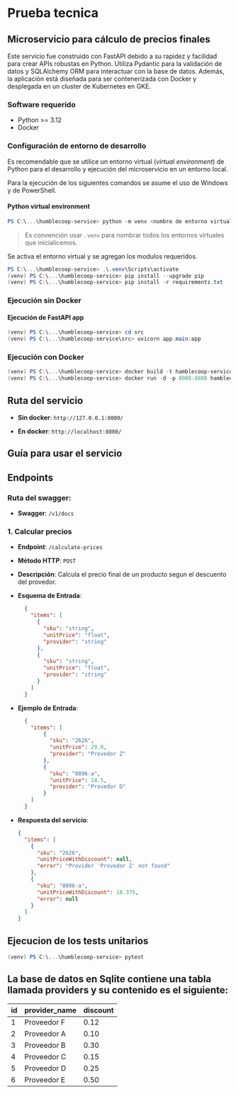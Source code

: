 # Prueba tecnica
## Microservicio para cálculo de precios finales

Este servicio fue construido con FastAPI debido a su rapidez y facilidad para crear APIs robustas en Python. Utiliza Pydantic para la validación de datos y SQLAlchemy ORM para interactuar con la base de datos. Además, la aplicación está diseñada para ser contenerizada con Docker y desplegada en un cluster de Kubernetes en GKE.

### Software requerido

- Python >= 3.12
- Docker

### Configuración de entorno de desarrollo

Es recomendable que se utilice un entorno virtual (_virtual environment_) de Python para el desarrollo y ejecución del microservicio en un entorno local.

Para la ejecución de los siguientes comandos se asume el uso de Windows y de PowerShell. 

#### Python virtual environment

```PowerShell
PS C:\...\humblecoop-service> python -m venv <nombre de entorno virtual>
```

> Es convención usar `.venv` para nombrar todos los entornos virtuales que inicialicemos.

Se activa el entorno virtual y se agregan los modulos requeridos.

```PowerShell
PS C:\...\humblecoop-service> .\.venv\Scripts\activate
(venv) PS C:\...\humblecoop-service> pip install --upgrade pip
(venv) PS C:\...\humblecoop-service> pip install -r requirements.txt
```


### Ejecución sin Docker

#### Ejecución de FastAPI app

```PowerShell
(venv) PS C:\...\humblecoop-service> cd src
(venv) PS C:\...\humblecoop-service\src> uvicorn app.main:app
```

### Ejecución con Docker

```PowerShell
(venv) PS C:\...\humblecoop-service> docker build -t hamblecoop-service .
(venv) PS C:\...\humblecoop-service> docker run -d -p 8080:8080 hamblecoop-service
```

## Ruta del servicio
- **Sin docker**: `http://127.0.0.1:8000/`

- **En docker**: `http://localhost:8080/`

## Guía para usar el servicio

## Endpoints

### Ruta del swagger:
- **Swagger**: `/v1/docs`

### 1. Calcular precios
- **Endpoint**: `/calculate-prices`
- **Método HTTP**: `POST`
- **Descripción**: Calcula el precio final de un producto segun el descuento del provedor.
- **Esquema de Entrada**:
  ```json
    {
      "items": [
        {
          "sku": "string",
          "unitPrice": "float",
          "provider": "string"
        },
        {
          "sku": "string",
          "unitPrice": "float",
          "provider": "string"
        }
      ]
    }
  ```

- **Ejemplo de Entrada**:
  ```json
    {
      "items": [
          {
            "sku": "2626",
            "unitPrice": 29.0,
            "provider": "Provedor Z"
          },
          {
            "sku": "0896-a",
            "unitPrice": 24.5,
            "provider": "Provedor D"
          }
      ]
    }
   ```
- **Respuesta del servicio**:
    ```json
    {
      "items": [
        {
    	  "sku": "2626",
    	  "unitPriceWithDiscount": null,
    	  "error": "Provider 'Provedor Z' not found"
    	},
    	{
    	  "sku": "0896-a",
    	  "unitPriceWithDiscount": 18.375,
    	  "error": null
    	}
      ]
    }
    ```

## Ejecucion de los tests unitarios
```PowerShell
(venv) PS C:\...\humblecoop-service> pytest
```

## La base de datos en Sqlite contiene una tabla llamada providers y su contenido es el siguiente:

| id | provider_name   | discount  |
|----|-------------|-------|
| 1  | Proveedor F | 0.12  |
| 2  | Proveedor A | 0.10  |
| 3  | Proveedor B | 0.30  |
| 4  | Proveedor C | 0.15  |
| 5  | Proveedor D | 0.25  |
| 6  | Proveedor E | 0.50  |

